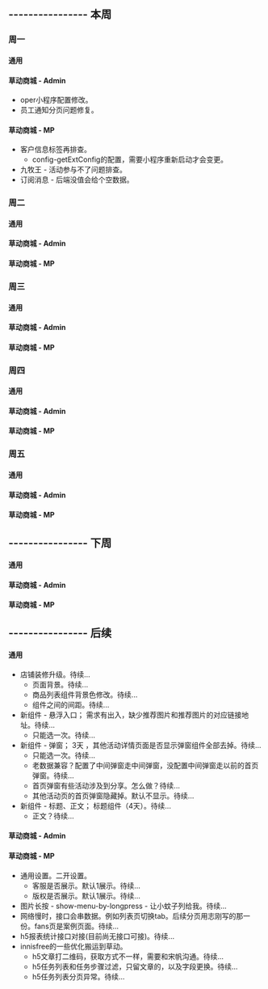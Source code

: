 ## ---------------- 本周

### 周一
#### 通用
#### 草动商城 - Admin
* oper小程序配置修改。
* 员工通知分页问题修复。
#### 草动商城 - MP
* 客户信息标签再排查。
  - config-getExtConfig的配置，需要小程序重新启动才会变更。
* 九牧王 - 活动参与不了问题排查。
* 订阅消息 - 后端没值会给个空数据。

### 周二
#### 通用
#### 草动商城 - Admin
#### 草动商城 - MP

### 周三
#### 通用
#### 草动商城 - Admin
#### 草动商城 - MP

### 周四
#### 通用
#### 草动商城 - Admin
#### 草动商城 - MP

### 周五
#### 通用
#### 草动商城 - Admin
#### 草动商城 - MP

## ---------------- 下周
#### 通用
#### 草动商城 - Admin
#### 草动商城 - MP

## ---------------- 后续
#### 通用
* 店铺装修升级。待续...
  - 页面背景。待续...
  - 商品列表组件背景色修改。待续...
  - 组件之间的间距。待续...
* 新组件 - 悬浮入口； 需求有出入，缺少推荐图片和推荐图片的对应链接地址。待续...
  - 只能选一次。待续...
* 新组件 - 弹窗；  3天  ，其他活动详情页面是否显示弹窗组件全部去掉。待续...
  - 只能选一次。待续...
  - 老数据兼容？配置了中间弹窗走中间弹窗，没配置中间弹窗走以前的首页弹窗。待续...
  - 首页弹窗有些活动涉及到分享。怎么做？待续...
  - 其他活动页的首页弹窗隐藏掉。默认不显示。待续...
* 新组件 - 标题、正文；  标题组件（4天）。待续...
  - 正文？待续...
#### 草动商城 - Admin
#### 草动商城 - MP
* 通用设置。二开设置。
  - 客服是否展示。默认1展示。待续...
  - 版权是否展示。默认1展示。待续...
* 图片长按 - show-menu-by-longpress - 让小蚊子列给我。待续...
* 网络慢时，接口会串数据。例如列表页切换tab。后续分页用志刚写的那一份。fans页是案例页面。待续...
* h5报表统计接口对接(目前尚无接口可接)。待续...
* innisfree的一些优化搬运到草动。
  - h5文章打二维码，获取方式不一样，需要和宋帆沟通。待续...
  - h5任务列表和任务步骤过滤，只留文章的，以及字段更换。待续...
  - h5任务列表分页异常。待续...

